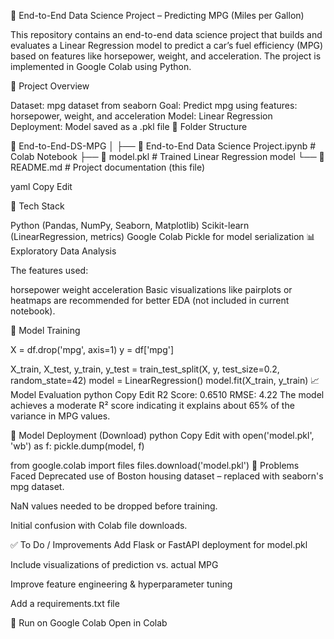 🚗 End-to-End Data Science Project – Predicting MPG (Miles per Gallon)

This repository contains an end-to-end data science project that builds and evaluates a Linear Regression model to predict a car’s fuel efficiency (MPG) based on features like horsepower, weight, and acceleration. The project is implemented in Google Colab using Python.

📌 Project Overview

Dataset: mpg dataset from seaborn
Goal: Predict mpg using features: horsepower, weight, and acceleration
Model: Linear Regression
Deployment: Model saved as a .pkl file
📂 Folder Structure

📁 End-to-End-DS-MPG │ ├── 📄 End-to-End Data Science Project.ipynb # Colab Notebook ├── 📄 model.pkl # Trained Linear Regression model └── 📄 README.md # Project documentation (this file)

yaml Copy Edit

🔧 Tech Stack

Python (Pandas, NumPy, Seaborn, Matplotlib)
Scikit-learn (LinearRegression, metrics)
Google Colab
Pickle for model serialization
📊 Exploratory Data Analysis

The features used:

horsepower
weight
acceleration
Basic visualizations like pairplots or heatmaps are recommended for better EDA (not included in current notebook).

🧠 Model Training

X = df.drop('mpg', axis=1)
y = df['mpg']

X_train, X_test, y_train, y_test = train_test_split(X, y, test_size=0.2, random_state=42)
model = LinearRegression()
model.fit(X_train, y_train)
📈 Model Evaluation
python
Copy
Edit
R2 Score: 0.6510
RMSE: 4.22
The model achieves a moderate R² score indicating it explains about 65% of the variance in MPG values.

💾 Model Deployment (Download)
python
Copy
Edit
with open('model.pkl', 'wb') as f:
    pickle.dump(model, f)

from google.colab import files
files.download('model.pkl')
🧩 Problems Faced
Deprecated use of Boston housing dataset – replaced with seaborn's mpg dataset.

NaN values needed to be dropped before training.

Initial confusion with Colab file downloads.

✅ To Do / Improvements
Add Flask or FastAPI deployment for model.pkl

Include visualizations of prediction vs. actual MPG

Improve feature engineering & hyperparameter tuning

Add a requirements.txt file

📌 Run on Google Colab
Open in Colab
